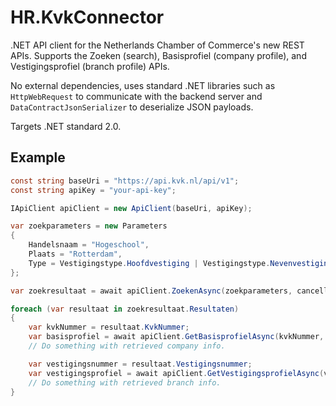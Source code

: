 # HR.KvkConnector
.NET API client for the Netherlands Chamber of Commerce's new REST APIs. Supports the Zoeken (search), Basisprofiel (company profile), and Vestigingsprofiel (branch profile) APIs.

No external dependencies, uses standard .NET libraries such as `HttpWebRequest` to communicate with the backend server and `DataContractJsonSerializer` to deserialize JSON payloads.

Targets .NET standard 2.0.

## Example

```csharp
const string baseUri = "https://api.kvk.nl/api/v1";
const string apiKey = "your-api-key";

IApiClient apiClient = new ApiClient(baseUri, apiKey);

var zoekparameters = new Parameters
{
    Handelsnaam = "Hogeschool",
    Plaats = "Rotterdam",
    Type = Vestigingstype.Hoofdvestiging | Vestigingstype.Nevenvestiging
};

var zoekresultaat = await apiClient.ZoekenAsync(zoekparameters, cancellationToken);

foreach (var resultaat in zoekresultaat.Resultaten)
{
    var kvkNummer = resultaat.KvkNummer;
    var basisprofiel = await apiClient.GetBasisprofielAsync(kvkNummer, geoData: false, cancellationToken);
    // Do something with retrieved company info.

    var vestigingsnummer = resultaat.Vestigingsnummer;
    var vestigingsprofiel = await apiClient.GetVestigingsprofielAsync(vestigingsnummer, geoData: true, cancellationToken);
    // Do something with retrieved branch info.
}
```
